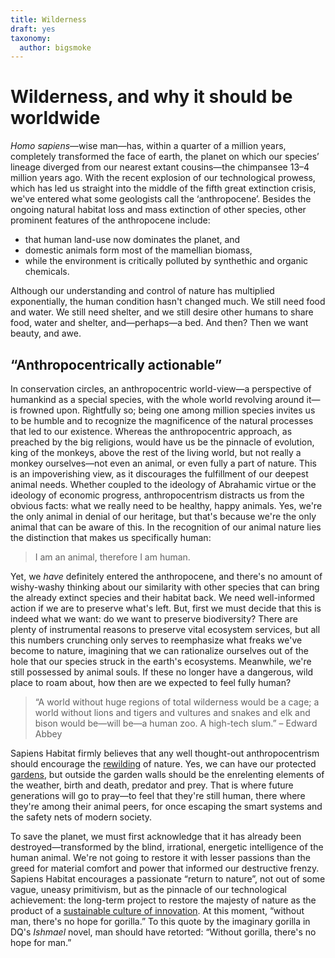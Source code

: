 ```yaml
---
title: Wilderness
draft: yes
taxonomy:
  author: bigsmoke
---
```


# Wilderness, and why it should be worldwide

<i>Homo sapiens</i>—wise man—has, within a quarter of a million years,
completely transformed the face of earth, the planet on which our species’
lineage diverged from our nearest extant cousins—the chimpansee 13–4 million
years ago. With the recent explosion of our technological prowess, which has
led us straight into the middle of the fifth great extinction crisis, we've
entered what some geologists call the ‘anthropocene’. Besides the ongoing
natural habitat loss and mass extinction of other species, other prominent
features of the anthropocene include:

* that human land-use now dominates the planet, and
* domestic animals form most of the mamellian biomass,
* while the environment is critically polluted by synthethic and organic
  chemicals.

Although our understanding and control of nature has multiplied exponentially,
the human condition hasn't changed much. We still need food and water. We still
need shelter, and we still desire other humans to share food, water and
shelter, and—perhaps—a bed. And then? Then we want beauty, and awe.

## “Anthropocentrically actionable”

In conservation circles, an anthropocentric world-view—a perspective of humankind
as a special species, with the whole world revolving around it—is frowned upon.
Rightfully so; being one among million species invites us to be humble and to
recognize the magnificence of the natural processes that led to our existence.
Whereas the anthropocentric approach, as preached by the big religions, would
have us be the pinnacle of evolution, king of the monkeys, above the rest of
the living world, but not really a monkey ourselves—not even an animal, or even
fully a part of nature. This is an impoverishing view, as it discourages the
fulfillment of our deepest animal needs. Whether coupled to the ideology of
Abrahamic virtue or the ideology of economic progress, anthropocentrism
distracts us from the obvious facts: what we really need to be healthy, happy
animals.  Yes, we're the only animal in denial of our heritage, but that's
because we're the only animal that can be aware of this. In the recognition
of our animal nature lies the distinction that makes us specifically human:

> I am an animal, therefore I am human.

Yet, we _have_ definitely entered the anthropocene, and there's no amount of
wishy-washy thinking about our similarity with other species that can bring the
already extinct species and their habitat back. We need well-informed action if
we are to preserve what's left. But, first we must decide that this is indeed
what we want: do we want to preserve biodiversity? There are plenty of
instrumental reasons to preserve vital ecosystem services, but all this numbers
crunching only serves to reemphasize what freaks we've become to nature, imagining
that we can rationalize ourselves out of the hole that our species struck in 
the earth's ecosystems. Meanwhile, we're still possessed by animal souls. If
these no longer have a dangerous, wild place to roam about, how then are we
expected to feel fully human?

> “A world without huge regions of total wilderness would be a cage; a world without
> lions and tigers and vultures and snakes and elk and bison would be—will be—a
> human zoo. A high-tech slum.” – Edward Abbey

Sapiens Habitat firmly believes that any well thought-out anthropocentrism
should encourage the [rewilding](/scope/rewilding) of nature. Yes, we can have
our protected [gardens](/scale/garden), but outside the garden walls should be
the enrelenting elements of the weather, birth and death, predator and prey.
That is where future generations will go to pray—to feel that they're still
human, there where they're among their animal peers, for once escaping the
smart systems and the safety nets of modern society.

To save the planet, we must first acknowledge that it has already been
destroyed—transformed by the blind, irrational, energetic intelligence of the
human animal.  We're not going to restore it with lesser passions than the
greed for material comfort and power that informed our destructive frenzy.
Sapiens Habitat encourages a passionate “return to nature”,
not out of some vague, uneasy primitivism, but as the pinnacle of our
technological achievement: the long-term project to restore the majesty of
nature as the product of a [sustainable culture of
innovation](/scope/permaculture). At this moment, “without man, there's no hope
for gorilla.” To this quote by the imaginary gorilla in DQ's _Ishmael_ novel,
man should have retorted: “Without gorilla, there's no hope for man.”
